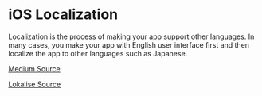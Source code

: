# iOS Localization


Localization is the process of making your app support other languages. In many cases, you make your app with English user interface first and then localize the app to other languages such as Japanese. 



[Medium Source](https://medium.com/lean-localization/ios-localization-tutorial-938231f9f881)

[Lokalise Source](https://lokalise.com/blog/getting-started-with-ios-localization)
